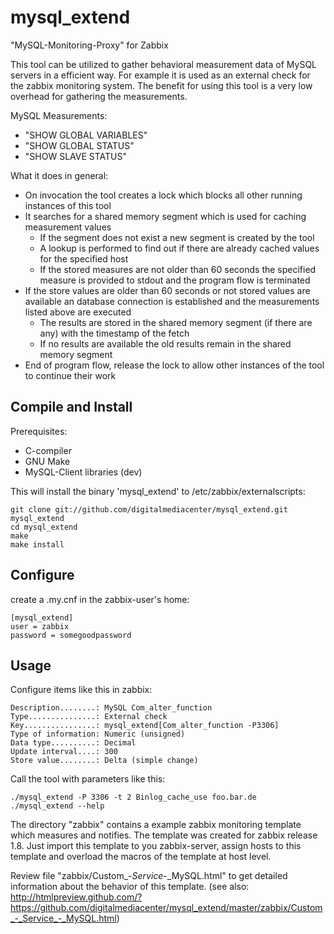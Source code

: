 mysql_extend
============

"MySQL-Monitoring-Proxy" for Zabbix

This tool can be utilized to gather behavioral measurement data of MySQL servers in a efficient way. 
For example it is used as an external check for the zabbix monitoring system.
The benefit for using this tool is a very low overhead for gathering the measurements.

MySQL Measurements:
 * "SHOW GLOBAL VARIABLES"
 * "SHOW GLOBAL STATUS"
 * "SHOW SLAVE STATUS"

What it does in general:
 * On invocation the tool creates a lock which blocks all other running instances of this tool
 * It searches for a shared memory segment which is used for caching measurement values
   * If the segment does not exist a new segment is created by the tool
   * A lookup is performed to find out if there are already cached values for the specified host
   * If the stored measures are not older than 60 seconds the specified measure is provided to stdout and the program flow is terminated
 * If the store values are older than 60 seconds or not stored values are available an database connection is established and the measurements listed above are executed
   * The results are stored in the shared memory segment (if there are any) with the timestamp of the fetch
   * If no results are available the old results remain in the shared memory segment
 * End of program flow, release the lock to allow other instances of the tool to continue their work

Compile and Install
-------------------
Prerequisites:
 * C-compiler
 * GNU Make
 * MySQL-Client libraries (dev)

This will install the binary 'mysql_extend' to /etc/zabbix/externalscripts:
```
git clone git://github.com/digitalmediacenter/mysql_extend.git mysql_extend
cd mysql_extend
make
make install
```

Configure
---------
create a .my.cnf in the zabbix-user's home:
```
[mysql_extend]
user = zabbix
password = somegoodpassword
```

Usage
-----
Configure items like this in zabbix:
```
Description........: MySQL Com_alter_function
Type...............: External check
Key................: mysql_extend[Com_alter_function -P3306]
Type of information: Numeric (unsigned)
Data type..........: Decimal
Update interval....: 300
Store value........: Delta (simple change)
```

Call the tool with parameters like this:
```
./mysql_extend -P 3306 -t 2 Binlog_cache_use foo.bar.de
./mysql_extend --help
```

The directory "zabbix" contains a example zabbix monitoring template which measures and notifies.
The template was created for zabbix release 1.8.
Just import this template to you zabbix-server, assign hosts to this template and overload the macros of the
template at host level.

Review file "zabbix/Custom_-_Service_-_MySQL.html" to get detailed information about the behavior of this template.
(see also: http://htmlpreview.github.com/?https://github.com/digitalmediacenter/mysql_extend/master/zabbix/Custom_-_Service_-_MySQL.html)

